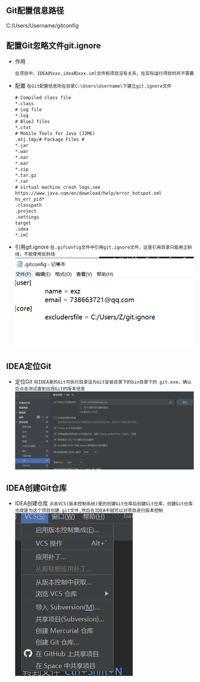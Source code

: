 ## Git配置信息路径
C:/Users/Username/gitconfig

## 配置Git忽略文件git.ignore
- 作用
    ``` sh
    在项目中，IDEA的xxx.idea和xxx.iml文件和项目没有关系，在实际运行项目时并不需要这些文件，配置git.ignore可以忽略不同IDE之间的差异。
    ```
- 配置
    `在Git配置信息所在目录C:\Users\Username\下建立git.ignore文件`
    ``` shell
    # Compiled class file
    *.class
    # Log file
    *.log
    # BlueJ files
    *.ctxt
    # Mobile Tools for Java (J2ME)
    .mtj.tmp/# Package Files #
    *.jar
    *.war
    *.nar
    *.ear
    *.zip
    *.tar.gz
    *.rar
    # virtual machine crash logs,see https://www.java.com/en/download/help/error_hotspot.xml
    hs_err_pid*
    .classpath
    .project
    .settings
    target
    .idea
    *.iml
    ```
- 引用git.ignore
    `在.gifconfig文件中引用git.ignore文件，这里引用目录只能用正斜线，不能使用反斜线`
    ![](images/2022-10-15-18-15-53.png)

## IDEA定位Git
- 定位Git
    `将IDEA里的Git可执行目录设为Git安装目录下的bin目录下的
    git.exe，确认后点击测试直到出现Git的版本信息`
    ![](images/2022-10-15-18-25-49.png)

## IDEA创建Git仓库
- IDEA创建仓库
    `点击VCS(版本控制系统)里的创建Git仓库后创建Git仓库，创建Git仓库也就是为这个项目创建.git文件,然后在IDEA中就可以对项目进行版本控制`
    ![](images/2022-10-15-18-48-39.png)